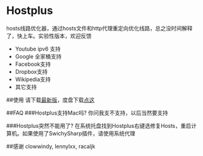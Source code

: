 # Hostplus
hosts线路优化器，通过hosts文件和http代理重定向优化线路，总之没时间解释了，快上车。实验性版本，欢迎反馈

*   Youtube ipv6 支持
*   Google 全家桶支持
*   Facebook支持
*   Dropbox支持
*   Wikipedia支持
*   其它支持

##使用
请下载[最新版](https://github.com/banben/Hostplus/releases)，度盘下载[点这](http://pan.baidu.com/s/1i4EJJiH)

##FAQ
###Hostplus支持Mac吗?
你问我支不支持，以后当然要支持

###Hostplus突然不能用了?
在系统托盘找到Hostplus右键选修复Hosts，重启计算机。如果使用了SwichySharp插件，请使用系统代理

##感谢
clowwindy, lennylxx, racaljk

